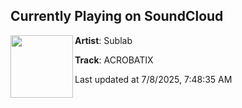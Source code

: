 ## Currently Playing on SoundCloud

[<img align="left" width="100" src="https://i1.sndcdn.com/artworks-duVBDtxb9ViXn0yI-zNpqNw-t500x500.png">](https://soundcloud.com/sublabmusic/sublab-acrobatix)

**Artist**: Sublab 

**Track**: ACROBATIX

Last updated at 7/8/2025, 7:48:35 AM
